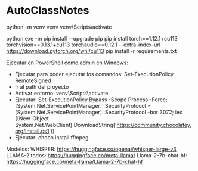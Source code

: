 # AutoClassNotes


python -m venv venv
venv\Scripts\activate

python.exe -m pip install --upgrade pip
pip install torch==1.12.1+cu113 torchvision==0.13.1+cu113 torchaudio==0.12.1 --extra-index-url https://download.pytorch.org/whl/cu113
pip install -r requirements.txt


Ejecutar en PowerShell como admin en Windows:
- Ejecutar para poder ejecutar los comandos: Set-ExecutionPolicy RemoteSigned
- Ir al path del proyecto
- Activar entorno: venv\Scripts\activate
- Ejecutar:
Set-ExecutionPolicy Bypass -Scope Process -Force; [System.Net.ServicePointManager]::SecurityProtocol = [System.Net.ServicePointManager]::SecurityProtocol -bor 3072; iex ((New-Object System.Net.WebClient).DownloadString('https://community.chocolatey.org/install.ps1'))
- Ejecutar:
choco install ffmpeg



Modelos:
WHISPER: https://huggingface.co/openai/whisper-large-v3
LLAMA-2 todos: https://huggingface.co/meta-llama/
Llama-2-7b-chat-hf: https://huggingface.co/meta-llama/Llama-2-7b-chat-hf 
